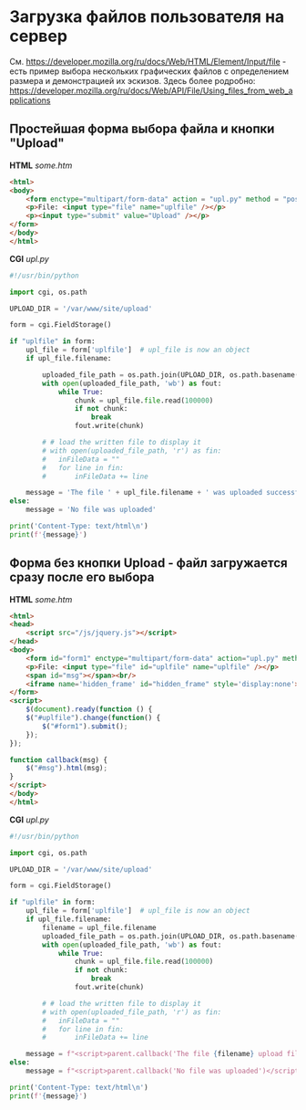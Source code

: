 # Загрузка файлов пользователя на сервер

См. <https://developer.mozilla.org/ru/docs/Web/HTML/Element/Input/file> - есть пример выбора нескольких графических файлов с определением размера и демонстрацией их эскизов. Здесь более родробно: <https://developer.mozilla.org/ru/docs/Web/API/File/Using_files_from_web_applications>

## Простейшая форма выбора файла и кнопки "Upload"

**HTML** _some.htm_

```html
<html>
<body>
	<form enctype="multipart/form-data" action = "upl.py" method = "post">
	<p>File: <input type="file" name="uplfile" /></p>
	<p><input type="submit" value="Upload" /></p>
</form>
</body>
</html>
```

**CGI**  _upl.py_

```python
#!/usr/bin/python

import cgi, os.path

UPLOAD_DIR = '/var/www/site/upload'

form = cgi.FieldStorage()

if "uplfile" in form:
	upl_file = form['uplfile']  # upl_file is now an object
	if upl_file.filename:

		uploaded_file_path = os.path.join(UPLOAD_DIR, os.path.basename(upl_file.filename))
		with open(uploaded_file_path, 'wb') as fout:
			while True:
				chunk = upl_file.file.read(100000)
				if not chunk:
					break
				fout.write(chunk)

		# # load the written file to display it
		# with open(uploaded_file_path, 'r') as fin:
		# 	inFileData = ""
		# 	for line in fin:
		# 		inFileData += line

	message = 'The file ' + upl_file.filename + ' was uploaded successfully'
else:
	message = 'No file was uploaded'

print('Content-Type: text/html\n')
print(f'{message}')
```

## Форма без кнопки Upload - файл загружается сразу после его выбора

**HTML** _some.htm_

```html
<html>
<head>
	<script src="/js/jquery.js"></script>
</head>
<body>
	<form id="form1" enctype="multipart/form-data" action="upl.py" method="post" target="hidden_frame" >
	<p>File: <input type="file" id="uplfile" name="uplfile" /></p>
	<span id="msg"></span><br/>
	<iframe name='hidden_frame' id="hidden_frame" style='display:none'></iframe>
</form>
<script>
	$(document).ready(function () {
	$("#uplfile").change(function() {
		$("#form1").submit();
	});
});

function callback(msg) {
	$("#msg").html(msg);
}
</script>
</body>
</html>
```

**CGI**  _upl.py_

```python
#!/usr/bin/python

import cgi, os.path

UPLOAD_DIR = '/var/www/site/upload'

form = cgi.FieldStorage()

if "uplfile" in form:
	upl_file = form['uplfile']  # upl_file is now an object
	if upl_file.filename:
		filename = upl_file.filename
		uploaded_file_path = os.path.join(UPLOAD_DIR, os.path.basename(filename))
		with open(uploaded_file_path, 'wb') as fout:
			while True:
				chunk = upl_file.file.read(100000)
				if not chunk:
					break
				fout.write(chunk)

		# # load the written file to display it
		# with open(uploaded_file_path, 'r') as fin:
		# 	inFileData = ""
		# 	for line in fin:
		# 		inFileData += line

	message = f"<script>parent.callback('The file {filename} upload file success')</script>"
else:
	message = f"<script>parent.callback('No file was uploaded')</script>"

print('Content-Type: text/html\n')
print(f'{message}')
```
